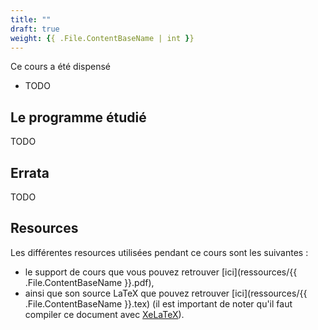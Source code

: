 ```yaml
---
title: ""
draft: true
weight: {{ .File.ContentBaseName | int }}
---
```


Ce cours a été dispensé
- TODO

## Le programme étudié

TODO

## Errata

TODO

## Resources

Les différentes resources utilisées pendant ce cours sont les suivantes :
- le support de cours que vous pouvez retrouver [ici](ressources/{{ .File.ContentBaseName }}.pdf),
- ainsi que son source LaTeX que pouvez retrouver [ici](ressources/{{ .File.ContentBaseName }}.tex) (il est important de noter qu'il faut compiler ce document avec [XeLaTeX](https://xetex.sourceforge.net/)).
